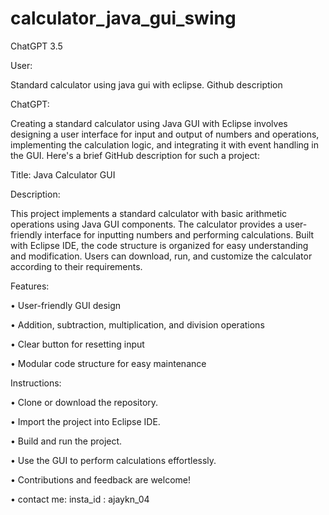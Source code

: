 # calculator_java_gui_swing
ChatGPT 3.5

User:

Standard calculator using java gui with eclipse. Github description 

ChatGPT:

Creating a standard calculator using Java GUI with Eclipse involves designing a user interface for input and output of numbers and operations, implementing the calculation logic, and integrating it with event handling in the GUI. Here's a brief GitHub description for such a project:

Title: Java Calculator GUI

Description:

This project implements a standard calculator with basic arithmetic operations using Java GUI components. The calculator provides a user-friendly interface for inputting numbers and performing calculations. Built with Eclipse IDE, the code structure is organized for easy understanding and modification. Users can download, run, and customize the calculator according to their requirements.

Features:

• User-friendly GUI design

• Addition, subtraction, multiplication, and division operations

• Clear button for resetting input

• Modular code structure for easy maintenance

Instructions:

• Clone or download the repository.

• Import the project into Eclipse IDE.

• Build and run the project.

• Use the GUI to perform calculations effortlessly.

• Contributions and feedback are welcome!

• contact me: insta_id : ajaykn_04
